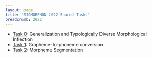 ```yaml
---
layout: page
title: "SIGMORPHON 2022 Shared Tasks"
breadcrumb: 2022
---
```


- [Task 0](https://github.com/sigmorphon/2022InflectionST): Generalization and Typologically Diverse Morphological Inflection
- [Task 1](https://github.com/sigmorphon/2022G2PST): Grapheme-to-phoneme conversion
- [Task 2](https://github.com/sigmorphon/2022SegmentationST): Morpheme Segmentation

